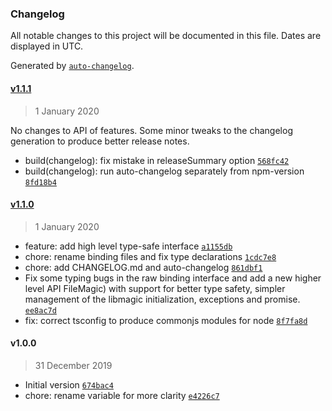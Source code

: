 ### Changelog

All notable changes to this project will be documented in this file. Dates are displayed in UTC.

Generated by [`auto-changelog`](https://github.com/CookPete/auto-changelog).

#### [v1.1.1](https://github.com/npcz/magic/compare/v1.1.0...v1.1.1)

> 1 January 2020

No changes to API of features. Some minor tweaks to the changelog generation to produce better release notes.

- build(changelog): fix mistake in releaseSummary option [`568fc42`](https://github.com/npcz/magic/commit/568fc426e38c3f38baaf620ad969e0ca52e88896)
- build(changelog): run auto-changelog separately from npm-version [`8fd18b4`](https://github.com/npcz/magic/commit/8fd18b497fdaf3adbb963b2815ea7d823f7d1b5f)

#### [v1.1.0](https://github.com/npcz/magic/compare/v1.0.0...v1.1.0)

> 1 January 2020

- feature: add high level type-safe interface [`a1155db`](https://github.com/npcz/magic/commit/a1155dbd31a38e98d7462f5e52edcb707979b3c5)
- chore: rename binding files and fix type declarations [`1cdc7e8`](https://github.com/npcz/magic/commit/1cdc7e86f71fb0ed2e42adf2b7d2661860c0c1d9)
- chore: add CHANGELOG.md and auto-changelog [`861dbf1`](https://github.com/npcz/magic/commit/861dbf1f09049e97c8c9712f3b4dffd1f12be314)
- Fix some typing bugs in the raw binding interface and add a new higher level API FileMagic) with support for better type safety, simpler management of the libmagic initialization, exceptions and promise. [`ee8ac7d`](https://github.com/npcz/magic/commit/ee8ac7d27257683ea50edda1bda413b7a0cd6383)
- fix: correct tsconfig to produce commonjs modules for node [`8f7fa8d`](https://github.com/npcz/magic/commit/8f7fa8df9cae8dd7706909b0ebba676ef5b7bda4)

#### v1.0.0

> 31 December 2019

- Initial version [`674bac4`](https://github.com/npcz/magic/commit/674bac4f57a0db02e3bdd73b25414a5478e76d41)
- chore: rename variable for more clarity [`e4226c7`](https://github.com/npcz/magic/commit/e4226c7beeb99a505de30577a9b6265a8fa1b0d8)
